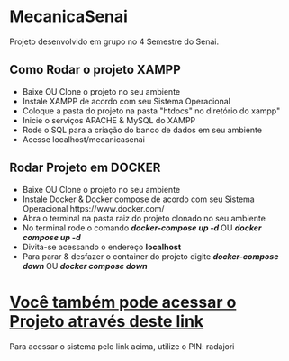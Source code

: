 ﻿# MecanicaSenai
Projeto desenvolvido em grupo no 4 Semestre do Senai.

<h2> Como Rodar o projeto XAMPP</h2>
<ul>
  <li>Baixe OU Clone o projeto no seu ambiente</li>
  <li>Instale XAMPP de acordo com seu Sistema Operacional</li>
  <li>Coloque a pasta do projeto na pasta "htdocs" no diretório do xampp"</li>
  <li>Inicie o serviços APACHE & MySQL do XAMPP</li>
  <li>Rode o SQL para a criação do banco de dados em seu ambiente</li>
  <li>Acesse localhost/mecanicasenai </li>
</ul>

<h2>Rodar Projeto em DOCKER </h2>
<ul>
  <li>Baixe OU Clone o projeto no seu ambiente</li>
  <li>Instale Docker & Docker compose de acordo com seu Sistema Operacional https://www.docker.com/</li>
  <li>Abra o terminal na pasta raiz do projeto clonado no seu ambiente</li>
  <li>No terminal rode o comando <i><b> docker-compose up -d </b></i> OU <i><b> docker compose up -d </b></i> </li>
  <li>Divita-se acessando o endereço <b>localhost</b></li>
  <li>Para parar & desfazer o container do projeto digite <i><b> docker-compose down </b></i> OU <i><b> docker compose down </b></i></li>
</ul>

# <a href="https://mecanicasenai4semestre.000webhostapp.com/"> Você também pode acessar o Projeto através deste link</a>
Para acessar o sistema pelo link acima, utilize o PIN: radajori
